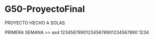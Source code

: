 # G50-ProyectoFinal
PROYECTO HECHO A SOLAS.

PRIMERA SEMANA >>
asd
123456789012345678901234567890`1234